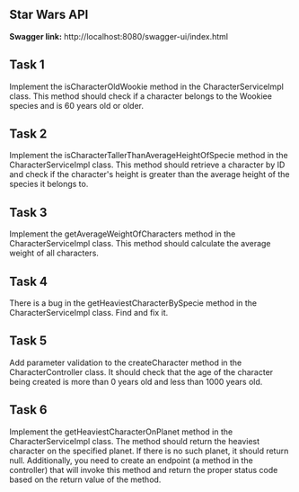 ## Star Wars API
**Swagger link:** http://localhost:8080/swagger-ui/index.html

## Task 1
Implement the isCharacterOldWookie method in the CharacterServiceImpl class. This method should check if a character belongs to the Wookiee species and is 60 years old or older.

## Task 2
Implement the isCharacterTallerThanAverageHeightOfSpecie method in the CharacterServiceImpl class. This method should retrieve a character by ID and check if the character's height is greater than the average height of the species it belongs to.

## Task 3
Implement the getAverageWeightOfCharacters method in the CharacterServiceImpl class. This method should calculate the average weight of all characters.

## Task 4

There is a bug in the getHeaviestCharacterBySpecie method in the CharacterServiceImpl class. Find and fix it.

## Task 5
Add parameter validation to the createCharacter method in the CharacterController class. It should check that the age of the character being created is more than 0 years old and less than 1000 years old.

## Task 6
Implement the getHeaviestCharacterOnPlanet method in the CharacterServiceImpl class. The method should return the heaviest character on the specified planet. If there is no such planet, it should return null. Additionally, you need to create an endpoint (a method in the controller) that will invoke this method and return the proper status code based on the return value of the method.
